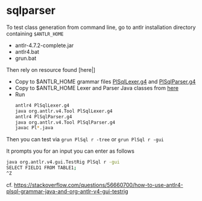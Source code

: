 # sqlparser

To test class generation from command line, go to antlr installation directory containing `$ANTLR_HOME`<br>
- antlr-4.7.2-complete.jar
- antlr4.bat
- grun.bat

Then rely on resource found [here|]
- Copy to $ANTLR_HOME grammar files [PlSqlLexer.g4](lexer) and [PlSqlParser.g4](parser)<br>
- Copy to $ANTLR_HOME Lexer and Parser Java classes from [here](antlr-plsql-java-classes)<br>
- Run
	```bash
	antlr4 PlSqlLexer.g4
	java org.antlr.v4.Tool PlSqlLexer.g4
	antlr4 PlSqlParser.g4
	java org.antlr.v4.Tool PlSqlParser.g4
	javac Pl*.java
	```
Then you can test via
`grun PlSql r -tree` or `grun PlSql r -gui`

It prompts you for an input you can enter as follows<br>
```bash
java org.antlr.v4.gui.TestRig PlSql r -gui
SELECT FIELD1 FROM TABLE1;
^Z
```

cf. https://stackoverflow.com/questions/56660700/how-to-use-antlr4-plsql-grammar-java-and-org-antlr-v4-gui-testrig

[lexer]: <https://github.com/antlr/grammars-v4/tree/master/plsql>
[parser]: <https://github.com/antlr/grammars-v4/blob/master/plsql/PlSqlParser.g4>
[antlr-plsql-java-classes]: <https://github.com/antlr/grammars-v4/tree/master/plsql/Java>
